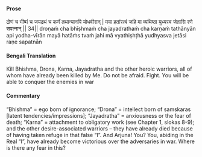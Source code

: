 #### Prose 

द्रोणं च भीष्मं च जयद्रथं च
कर्णं तथान्यानपि योधवीरान् |
मया हतांस्त्वं जहि मा व्यथिष्ठा
युध्यस्व जेतासि रणे सपत्नान् || 34||
droṇaṁ cha bhīṣhmaṁ cha jayadrathaṁ cha
karṇaṁ tathānyān api yodha-vīrān
mayā hatāṁs tvaṁ jahi mā vyathiṣhṭhā
yudhyasva jetāsi raṇe sapatnān

 #### Bengali Translation 

Kill Bhishma, Drona, Karna, Jayadratha and the other heroic warriors, all of whom have already been killed by Me. Do not be afraid. Fight. You will be able to conquer the enemies in war

 #### Commentary 

“Bhishma” = ego born of ignorance; “Drona” = intellect born of samskaras [latent tendencies/impressions]; “Jayadratha” = anxiousness or the fear of death; “Karna” = attachment to obligatory work (see Chapter 1, slokas 8-9); and the other desire-associated warriors – they have already died because of having taken refuge in that false “I”. And Arjuna! You? You, abiding in the Real “I”, have already become victorious over the adversaries in war. Where is there any fear in this?